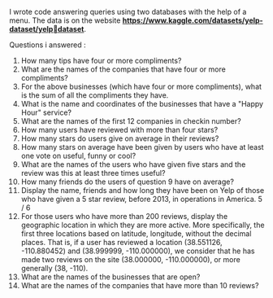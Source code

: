I wrote code answering queries using two databases with the help of a menu. The data is on the website **https://www.kaggle.com/datasets/yelp-dataset/yelpdataset**.

Questions i answered :

1. How many tips have four or more compliments?
2. What are the names of the companies that have four or more compliments?
3. For the above businesses (which have four or more compliments), what is the sum of all the compliments
they have.
4. What is the name and coordinates of the businesses that have a "Happy Hour" service?
5. What are the names of the first 12 companies in checkin number?
6. How many users have reviewed with more than four stars?
7. How many stars do users give on average in their reviews?
8. How many stars on average have been given by users who have at least one vote on useful, funny or cool?
9. What are the names of the users who have given five stars and the review was this at least three times
useful?
10. How many friends do the users of question 9 have on average?
11. Display the name, friends and how long they have been on Yelp of those who have given a 5 star review,
before 2013, in operations in America.
5 / 6
12. For those users who have more than 200 reviews, display the geographic location in which they are more
active. More specifically, the first three locations based on latitude, longitude, without the decimal
places. That is, if a user has reviewed a location (38.551126, -110.880452) and (38.999999, -110.000000), we
consider that he has made two reviews on the site (38.000000, -110.000000), or more generally (38, -110).
13. What are the names of the businesses that are open?
14. What are the names of the companies that have more than 10 reviews?
